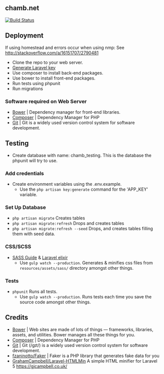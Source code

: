 ## chamb.net

[![Build Status](https://travis-ci.org/ahk-ch/chamb.net.svg?branch=master)](https://travis-ci.org/ahk-ch/chamb.net)


## Deployment
If using homestead and errors occur when using nmp: See http://stackoverflow.com/a/16151707/2790481

- Clone the repo to your web server.
- [Generate Laravel key][laravel_recipes_generate_key]
- Use composer to install back-end packages.
- Use bower to install front-end packages.
- Run tests using phpunit
- Run migrations 

### Software required on Web Server
- [Bower][bower_path] | Dependency manager for front-end libraries.
- [Composer][composer_path] | Dependency Manager for PHP
- [Git][git_path] | Git is a widely used version control system for software development.

## Testing
- Create database with name: chamb_testing. This is the database the phpunit will try to use.

### Add credentials
- Create environment variables using the .env.example. 
    - Use the `php artisan key:generate` command for the 'APP_KEY' variable.

### Set Up Database
- `php artisan migrate` Creates tables
- `php artisan migrate:refresh` Drops and creates tables
- `php artisan migrate:refresh --seed` Drops, and creates tables filling them with seed data.


### CSS/SCSS
- [SASS Guide][sass_guide_path] & [Laravel elixir][laravel_elixir_path]
    - Use `gulp watch --production`. Generates & minifies css files from `resources/assets/sass/` directory amongst other things.
### Tests
- `phpunit` Runs all tests.
    - Use `gulp watch --production`. Runs tests each time you save the source code amongst other things.


## Credits
- [Bower][bower_path] | Web sites are made of lots of things — frameworks, libraries, assets, and utilities. Bower manages all these things for you.
- [Composer][composer_path] | Dependency Manager for PHP
- [Git][git_path] | Git (/ɡɪt/) is a widely used version control system for software development.
- [fzaninotto/Faker][fzaninotto_Faker_path] | Faker is a PHP library that generates fake data for you
- [GrahamCampbell/Laravel-HTMLMin][GrahamCampbell_Laravel_HTMLMin_path] A simple HTML minifier for Laravel 5 https://gjcampbell.co.uk/

[bower_path]: http://bower.io
[composer_path]: https://getcomposer.org/
[git_path]: https://git-scm.com/
[fzaninotto_Faker_path]: https://github.com/fzaninotto/Faker
[fzaninotto_Faker_path]: https://github.com/fzaninotto/Faker
[laravel_elixir_path]: http://laravel.com/docs/5.1/elixir
[sass_guide_path]: http://sass-lang.com/guide
[GrahamCampbell_Laravel_HTMLMin_path]: https://github.com/GrahamCampbell/Laravel-HTMLMin
[laravel_recipes_generate_key]: http://laravel-recipes.com/recipes/283/generating-a-new-application-key
